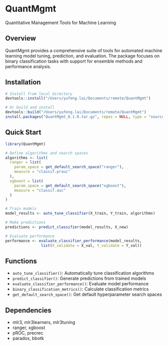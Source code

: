 # QuantMgmt

Quantitative Management Tools for Machine Learning

## Overview

QuantMgmt provides a comprehensive suite of tools for automated machine learning model tuning, prediction, and evaluation. The package focuses on binary classification tasks with support for ensemble methods and performance analysis.

## Installation

```r
# Install from local directory
devtools::install("/Users/yufeng.lai/Documents/remote/QuantMgmt")

# Or build and install
devtools::build("/Users/yufeng.lai/Documents/remote/QuantMgmt")
install.packages("QuantMgmt_0.1.0.tar.gz", repos = NULL, type = "source")
```

## Quick Start

```r
library(QuantMgmt)

# Define algorithms and search spaces
algorithms <- list(
  ranger = list(
    param_space = get_default_search_space("ranger"),
    measure = "classif.prauc"
  ),
  xgboost = list(
    param_space = get_default_search_space("xgboost"),
    measure = "classif.auc"
  )
)

# Train models
model_results <- auto_tune_classifier(X_train, Y_train, algorithms)

# Make predictions
predictions <- predict_classifier(model_results, X_new)

# Evaluate performance
performance <- evaluate_classifier_performance(model_results,
                list(X_validate = X_val, Y_validate = Y_val))
```

## Functions

- `auto_tune_classifier()`: Automatically tune classification algorithms
- `predict_classifier()`: Generate predictions from trained models
- `evaluate_classifier_performance()`: Evaluate model performance
- `binary_classification_metrics()`: Calculate classification metrics
- `get_default_search_space()`: Get default hyperparameter search spaces

## Dependencies

- mlr3, mlr3learners, mlr3tuning
- ranger, xgboost
- pROC, precrec
- paradox, bbotk